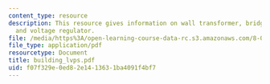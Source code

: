 ```yaml
---
content_type: resource
description: This resource gives information on wall transformer, bridge rectifier,
  and voltage regulator.
file: /media/https%3A/open-learning-course-data-rc.s3.amazonaws.com/8-02x-physics-ii-electricity-magnetism-with-an-experimental-focus-spring-2005/f07f329e0ed82e1413631ba4091f4bf7_building_lvps.pdf
file_type: application/pdf
resourcetype: Document
title: building_lvps.pdf
uid: f07f329e-0ed8-2e14-1363-1ba4091f4bf7
---
```

